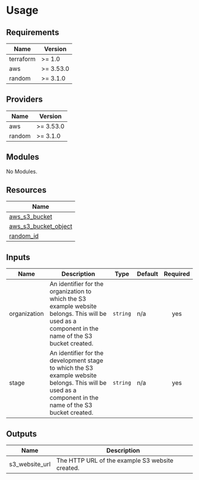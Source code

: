 # Usage

<!--- BEGIN_TF_DOCS --->
## Requirements

| Name | Version |
|------|---------|
| terraform | >= 1.0 |
| aws | >= 3.53.0 |
| random | >= 3.1.0 |

## Providers

| Name | Version |
|------|---------|
| aws | >= 3.53.0 |
| random | >= 3.1.0 |

## Modules

No Modules.

## Resources

| Name |
|------|
| [aws_s3_bucket](https://registry.terraform.io/providers/hashicorp/aws/latest/docs/resources/s3_bucket) |
| [aws_s3_bucket_object](https://registry.terraform.io/providers/hashicorp/aws/latest/docs/resources/s3_bucket_object) |
| [random_id](https://registry.terraform.io/providers/hashicorp/random/latest/docs/resources/id) |

## Inputs

| Name | Description | Type | Default | Required |
|------|-------------|------|---------|:--------:|
| organization | An identifier for the organization to which the S3 example website belongs. This will be used as a component in the name of the S3 bucket created. | `string` | n/a | yes |
| stage | An identifier for the development stage to which the S3 example website belongs. This will be used as a component in the name of the S3 bucket created. | `string` | n/a | yes |

## Outputs

| Name | Description |
|------|-------------|
| s3\_website\_url | The HTTP URL of the example S3 website created. |

<!--- END_TF_DOCS --->

